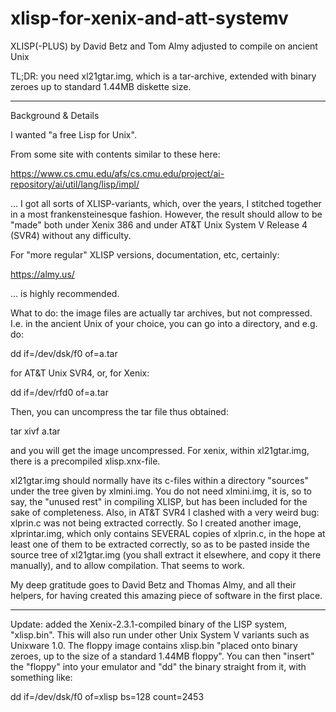 # xlisp-for-xenix-and-att-systemv
XLISP(-PLUS) by David Betz and Tom Almy adjusted to compile on ancient Unix

TL;DR: you need xl21gtar.img, which is a tar-archive, extended with binary zeroes up to standard 1.44MB diskette size.

--------------

Background & Details

I wanted "a free Lisp for Unix".

From some site with contents similar to these here:

https://www.cs.cmu.edu/afs/cs.cmu.edu/project/ai-repository/ai/util/lang/lisp/impl/

... I got all sorts of XLISP-variants, which, over the years, I stitched together in a most frankensteinesque fashion. However, the result should allow to be "made" both under Xenix 386 and under AT&T Unix System V Release 4 (SVR4) without any difficulty.

For "more regular" XLISP versions, documentation, etc, certainly:

https://almy.us/

... is highly recommended.

What to do: the image files are actually tar archives, but not compressed. I.e. in the ancient Unix of your choice, you can go into a directory, and e.g. do:

dd if=/dev/dsk/f0 of=a.tar

for AT&T Unix SVR4, or, for Xenix:

dd if=/dev/rfd0 of=a.tar

Then, you can uncompress the tar file thus obtained:

tar xivf a.tar

and you will get the image uncompressed. For xenix, within xl21gtar.img, there is a precompiled xlisp.xnx-file.

xl21gtar.img should normally have its c-files within a directory "sources" under the tree given by xlmini.img. You do not need xlmini.img, it is, so to say, the "unused rest" in compiling XLISP, but has been included for the sake of completeness. Also, in AT&T SVR4 I clashed with a very weird bug: xlprin.c was not being extracted correctly. So I created another image, xlprintar.img, which only contains SEVERAL copies of xlprin.c, in the hope at least one of them to be extracted correctly, so as to be pasted inside the source tree of xl21gtar.img (you shall extract it elsewhere, and copy it there manually), and to allow compilation. That seems to work.

My deep gratitude goes to David Betz and Thomas Almy, and all their helpers, for having created this amazing piece of software in the first place.

--------------

Update: added the Xenix-2.3.1-compiled binary of the LISP system, "xlisp.bin". This will also run under other Unix System V variants such as Unixware 1.0. The floppy image contains xlisp.bin "placed onto binary zeroes, up to the size of a standard 1.44MB floppy". You can then "insert" the "floppy" into your emulator and "dd" the binary straight from it, with something like:

dd if=/dev/dsk/f0 of=xlisp bs=128 count=2453




